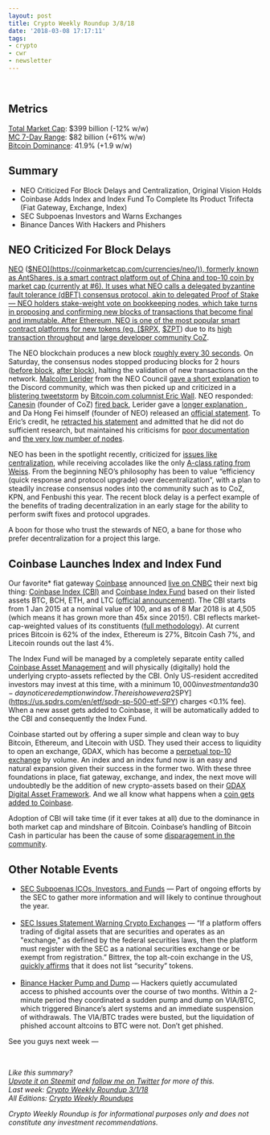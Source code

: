 ```yaml
---
layout: post
title: Crypto Weekly Roundup 3/8/18
date: '2018-03-08 17:17:11'
tags:
- crypto
- cwr
- newsletter
---
```


<br />

## Metrics
[Total Market Cap](https://coinmarketcap.com/charts/): $399 billion (-12% w/w)<br />
[MC 7-Day Range](https://coinmarketcap.com/charts/): $82 billion (+61% w/w)<br />
[Bitcoin Dominance](https://coinmarketcap.com/charts/#dominance-percentage): 41.9% (+1.9 w/w)

## Summary
* NEO Criticized For Block Delays and Centralization, Original Vision Holds
* Coinbase Adds Index and Index Fund To Complete Its Product Trifecta (Fiat Gateway, Exchange, Index)
* SEC Subpoenas Investors and Warns Exchanges
* Binance Dances With Hackers and Phishers

## NEO Criticized For Block Delays
[NEO](https://neo.org/) ([$NEO](https://coinmarketcap.com/currencies/neo/)), formerly known as AntShares, is a smart contract platform out of China and top-10 coin by market cap (currently at #6). It uses what NEO calls a delegated byzantine fault tolerance (dBFT) consensus protocol, akin to delegated Proof of Stake — NEO holders stake-weight vote on bookkeeping nodes, which take turns in proposing and confirming new blocks of transactions that become final and immutable. After Ethereum, NEO is one of the most popular smart contract platforms for new tokens (eg. [$RPX](https://coinmarketcap.com/currencies/red-pulse/), [$ZPT](https://coinmarketcap.com/currencies/zeepin/)) due to its [high transaction throughput](http://docs.neo.org/en-us/index.html) and [large developer community CoZ](http://cityofzion.io/).

The NEO blockchain produces a new block [roughly every 30 seconds](https://neotracker.io/browse/block/1). On Saturday, the consensus nodes stopped producing blocks for 2 hours ([before block](https://neotracker.io/block/hash/a7d53b404df02a98e6e1a9c8b6c1cdd3fbbf273226fe9867e49c6ed1ecef39a3), [after block](https://neotracker.io/block/hash/4301d857413ff8879e5ec96698718472fdc9fd932af3d3bcdcb31d92cd2b9a8b)), halting the validation of new transactions on the network. [Malcolm Lerider](https://twitter.com/MalcolmLerider) from the NEO Council [gave a short explanation](https://imgur.com/a/Xr1iJ) to the Discord community, which was then picked up and criticized in a [blistering tweetstorm](https://twitter.com/ercwl/status/970294228122263552) by [Bitcoin.com columnist Eric Wall](https://twitter.com/ercwl). NEO responded: [Canesin](https://twitter.com/canesin) (founder of CoZ) [fired back](https://twitter.com/canesin/status/970392581279535105), Lerider gave a [longer explanation ](https://medium.com/@MalcolmLerider/shoutout-to-take-responsibility-5717dc72367a), and Da Hong Fei himself (founder of NEO) released an [official statement](https://neo.org/blog/details/3067). To Eric’s credit, he [retracted his statement](https://twitter.com/ercwl/status/971152052951937025) and admitted that he did not do sufficient research, but maintained his criticisms for [poor documentation](https://twitter.com/ercwl/status/971155008724111360) and [the very low number of nodes](https://twitter.com/ercwl/status/971158282411892738).

NEO has been in the spotlight recently, criticized for [issues like centralization](http://storeofvalueblog.com/posts/how-centralized-is-neo/), while receiving accolades like the only [A-class rating from Weiss](https://twitter.com/dahongfei/status/968754604551950337). From the beginning NEO’s philosophy has been to value “efficiency (quick response and protocol upgrade) over decentralization”, with a plan to steadily increase consensus nodes into the community such as to CoZ, KPN, and Fenbushi this year. The recent block delay is a perfect example of the benefits of trading decentralization in an early stage for the ability to perform swift fixes and protocol upgrades.

A boon for those who trust the stewards of NEO, a bane for those who prefer decentralization for a project this large.

## Coinbase Launches Index and Index Fund
Our favorite* fiat gateway [Coinbase](http://coinbase.com/) announced [live on CNBC](https://twitter.com/CNBCFastMoney/status/971153828816056321) their next big thing: [Coinbase Index (CBI)](https://am.coinbase.com/index) and [Coinbase Index Fund](https://am.coinbase.com/) based on their listed assets BTC, BCH, ETH, and LTC ([official announcement](https://blog.coinbase.com/announcing-coinbase-index-fund-3925fbf548db)). The CBI starts from 1 Jan 2015 at a nominal value of 100, and as of 8 Mar 2018 is at 4,505 (which means it has grown more than 45x since 2015!). CBI reflects market-cap-weighted values of its constituents ([full methodology](https://am.coinbase.com/documents/cbi-methodology.pdf)). At current prices Bitcoin is 62% of the index, Ethereum is 27%, Bitcoin Cash 7%, and Litecoin rounds out the last 4%.

The Index Fund will be managed by a completely separate entity called [Coinbase Asset Management](https://am.coinbase.com/) and will physically (digitally) hold the underlying crypto-assets reflected by the CBI. Only US-resident accredited investors may invest at this time, with a minimum $10,000 investment and a 30-day notice redemption window. There is however a 2% management fee, which is very high compared to typical “passive” investment indexes (to compare, the S&P 500 ETF [$SPY](https://us.spdrs.com/en/etf/spdr-sp-500-etf-SPY) charges <0.1% fee). When a new asset gets added to Coinbase, it will be automatically added to the CBI and consequently the Index Fund.

Coinbase started out by offering a super simple and clean way to buy Bitcoin, Ethereum, and Litecoin with USD. They used their access to liquidity to open an exchange, GDAX, which has become a [perpetual top-10 exchange](https://coinmarketcap.com/exchanges/volume/24-hour/) by volume. An index and an index fund now is an easy and natural expansion given their success in the former two. With these three foundations in place, fiat gateway, exchange, and index, the next move will undoubtedly be the addition of new crypto-assets based on their [GDAX Digital Asset Framework](https://www.gdax.com/static/digital-asset-framework-2017-11.pdf). And we all know what happens when a [coin gets added to Coinbase](https://medium.com/@AriDavidPaul/the-coinbase-effect-2ace0b86b7d3).

Adoption of CBI will take time (if it ever takes at all) due to the dominance in both market cap and mindshare of Bitcoin. Coinbase’s handling of Bitcoin Cash in particular has been the cause of some [disparagement in the community](https://www.reddit.com/r/btc/comments/7l10a4/my_favorite_response_to_the_coinbase_bch_launch/).

## Other Notable Events
* [SEC Subpoenas ICOs, Investors, and Funds](https://www.cnbc.com/2018/03/02/sec-subpoenas-techcrunch-founders-cryptofund-amid-broader-investigation-into-digital-coins.html) — Part of ongoing efforts by the SEC to gather more information and will likely to continue throughout the year.<br /><br />
* [SEC Issues Statement Warning Crypto Exchanges](https://www.sec.gov/news/public-statement/enforcement-tm-statement-potentially-unlawful-online-platforms-trading) — “If a platform offers trading of digital assets that are securities and operates as an "exchange," as defined by the federal securities laws, then the platform must register with the SEC as a national securities exchange or be exempt from registration.” Bittrex, the top alt-coin exchange in the US, [quickly affirms](https://support.bittrex.com/hc/en-us/articles/360001525152-Bittrex-statement-on-the-SEC-s-online-trading-platforms-announcement-) that it does not list “security” tokens.<br /><br />
* [Binance Hacker Pump and Dump](https://support.binance.com/hc/en-us/articles/360001547431) — Hackers quietly accumulated access to phished accounts over the course of two months. Within a 2-minute period they coordinated a sudden pump and dump on VIA/BTC, which triggered Binance’s alert systems and an immediate suspension of withdrawals. The VIA/BTC trades were busted, but the liquidation of phished account altcoins to BTC were not. Don’t get phished.

See you guys next week —

<br />

*Like this summary?<br /> [Upvote it on Steemit](https://steemit.com/cryptocurrency/@aeto/aeto-s-crypto-weekly-roundup-3-8-18) and [follow me on Twitter](https://twitter.com/tonyin) for more of this.*<br />*Last week: [Crypto Weekly Roundup 3/1/18](https://tonyy.in/crypto-weekly-roundup-3-1-18/)*<br />*All Editions: [Crypto Weekly Roundups](https://tonyy.in/tag/cwr/)*

*Crypto Weekly Roundup is for informational purposes only and does not constitute any investment recommendations.*